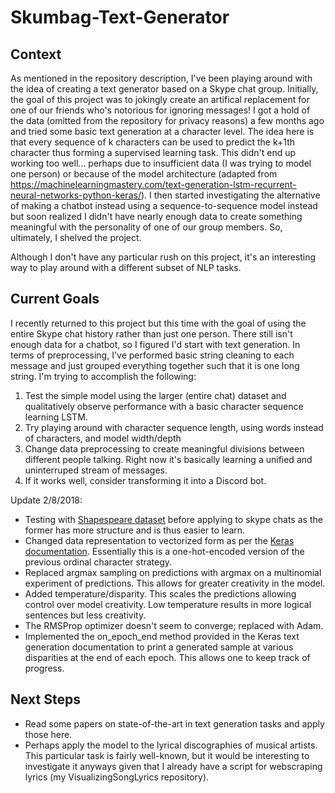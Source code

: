 # Skumbag-Text-Generator

## Context
As mentioned in the repository description, I've been playing around with the idea of creating a text generator based on a Skype chat group. Initially, the goal of this project was to jokingly create an artifical replacement for one of our friends who's notorious for ignoring messages! I got a hold of the data (omitted from the repository for privacy reasons) a few months ago and tried some basic text generation at a character level. The idea here is that every sequence of k characters can be used to predict the k+1th character thus forming a supervised learning task. This didn't end up working too well... perhaps due to insufficient data (I was trying to model one person) or because of the model architecture (adapted from https://machinelearningmastery.com/text-generation-lstm-recurrent-neural-networks-python-keras/). I then started investigating the alternative of making a chatbot instead using a sequence-to-sequence model instead but soon realized I didn't have nearly enough data to create something meaningful with the personality of one of our group members. So, ultimately, I shelved the project.

Although I don't have any particular rush on this project, it's an interesting way to play around with a different subset of NLP tasks.

## Current Goals
I recently returned to this project but this time with the goal of using the entire Skype chat history rather than just one person. There still isn't enough data for a chatbot, so I figured I'd start with text generation. In terms of preprocessing, I've performed basic string cleaning to each message and just grouped everything together such that it is one long string. I'm trying to accomplish the following:
1. Test the simple model using the larger (entire chat) dataset and qualitatively observe performance with a basic character sequence learning LSTM.
2. Try playing around with character sequence length, using words instead of characters, and model width/depth
3. Change data preprocessing to create meaningful divisions between different people talking. Right now it's basically learning a unified and uninterruped stream of messages.
4. If it works well, consider transforming it into a Discord bot.

Update 2/8/2018:
- Testing with [Shapespeare dataset](https://github.com/karpathy/char-rnn/blob/master/data/tinyshakespeare/input.txt) before applying to skype chats as the former has more structure and is thus easier to learn.
- Changed data representation to vectorized form as per the [Keras documentation](https://github.com/keras-team/keras/blob/master/examples/lstm_text_generation.py). Essentially this is a one-hot-encoded version of the previous ordinal character strategy.
- Replaced argmax sampling on predictions with argmax on a multinomial experiment of predictions. This allows for greater creativity in the model.
- Added temperature/disparity. This scales the predictions allowing control over model creativity. Low temperature results in more logical sentences but less creativity.
- The RMSProp optimizer doesn't seem to converge; replaced with Adam.
- Implemented the on_epoch_end method provided in the Keras text generation documentation to print a generated sample at various disparities at the end of each epoch. This allows one to keep track of progress.

## Next Steps
- Read some papers on state-of-the-art in text generation tasks and apply those here.
- Perhaps apply the model to the lyrical discographies of musical artists. This particular task is fairly well-known, but it would be interesting to investigate it anyways given that I already have a script for webscraping lyrics (my VisualizingSongLyrics repository).
